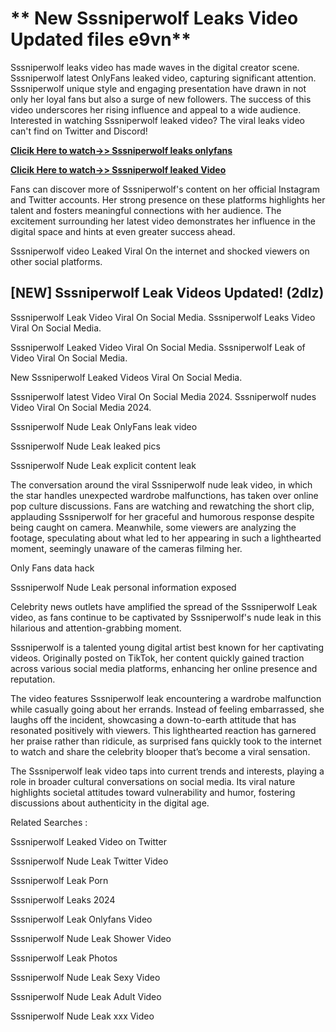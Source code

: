 
# ** New Sssniperwolf Leaks Video Updated files e9vn** #

  Sssniperwolf leaks video has made waves in the digital creator scene.  Sssniperwolf latest OnlyFans leaked video, capturing significant attention.  Sssniperwolf unique style and engaging presentation have drawn in not only her loyal fans but also a surge of new followers. The success of this video underscores her rising influence and appeal to a wide audience. Interested in watching Sssniperwolf leaked video? The viral leaks video can't find on Twitter and Discord!

**[Clicik Here to watch->>  Sssniperwolf leaks onlyfans ](http://xflirt.top)**

**[Clicik Here to watch->>  Sssniperwolf leaked Video](http://xflirt.top)**

Fans can discover more of Sssniperwolf's content on her official Instagram and Twitter accounts. Her strong presence on these platforms highlights her talent and fosters meaningful connections with her audience. The excitement surrounding her latest video demonstrates her influence in the digital space and hints at even greater success ahead.

  Sssniperwolf video Leaked Viral On the internet and shocked viewers on other social platforms.

## [NEW] Sssniperwolf Leak Videos Updated!  (2dlz) ##

  Sssniperwolf Leak Video Viral On Social Media.  Sssniperwolf Leaks Video Viral On Social Media.

  Sssniperwolf Leaked Video Viral On Social Media.  Sssniperwolf Leak of Video Viral On Social Media.

New Sssniperwolf Leaked Videos Viral On Social Media.

  Sssniperwolf latest Video Viral On Social Media 2024.  Sssniperwolf nudes Video Viral On Social Media 2024.

  Sssniperwolf Nude Leak OnlyFans leak video

  Sssniperwolf Nude Leak leaked pics

  Sssniperwolf Nude Leak explicit content leak

The conversation around the viral Sssniperwolf nude leak video, in which the star handles unexpected wardrobe malfunctions, has taken over online pop culture discussions. Fans are watching and rewatching the short clip, applauding Sssniperwolf for her graceful and humorous response despite being caught on camera. Meanwhile, some viewers are analyzing the footage, speculating about what led to her appearing in such a lighthearted moment, seemingly unaware of the cameras filming her.

Only Fans data hack

  Sssniperwolf Nude Leak personal information exposed

Celebrity news outlets have amplified the spread of the Sssniperwolf Leak video, as fans continue to be captivated by Sssniperwolf's nude leak in this hilarious and attention-grabbing moment.

  Sssniperwolf is a talented young digital artist best known for her captivating videos. Originally posted on TikTok, her content quickly gained traction across various social media platforms, enhancing her online presence and reputation.

The video features Sssniperwolf leak encountering a wardrobe malfunction while casually going about her errands. Instead of feeling embarrassed, she laughs off the incident, showcasing a down-to-earth attitude that has resonated positively with viewers. This lighthearted reaction has garnered her praise rather than ridicule, as surprised fans quickly took to the internet to watch and share the celebrity blooper that’s become a viral sensation.

The Sssniperwolf leak video taps into current trends and interests, playing a role in broader cultural conversations on social media. Its viral nature highlights societal attitudes toward vulnerability and humor, fostering discussions about authenticity in the digital age.

Related Searches :

  Sssniperwolf Leaked Video on Twitter

  Sssniperwolf Nude Leak Twitter Video

  Sssniperwolf Leak Porn

  Sssniperwolf Leaks 2024

  Sssniperwolf Leak Onlyfans Video

  Sssniperwolf Nude Leak Shower Video

  Sssniperwolf Leak Photos

  Sssniperwolf Nude Leak Sexy Video

  Sssniperwolf Nude Leak Adult Video

  Sssniperwolf Nude Leak xxx Video


